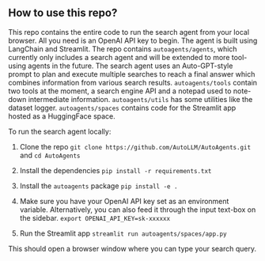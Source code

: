 ## How to use this repo?

This repo contains the entire code to run the search agent from your local browser. All you need is an OpenAI API key to begin. The agent is built using LangChain and Streamlit. The repo contains `autoagents/agents`, which currently only includes a search agent and will be extended to more tool-using agents in the future. The search agent uses an Auto-GPT-style prompt to plan and execute multiple searches to reach a final answer which combines information from various search results. `autoagents/tools` contain two tools at the moment, a search engine API and a notepad used to note-down intermediate information. `autoagents/utils` has some utilities like the dataset logger. `autoagents/spaces` contains code for the Streamlit app hosted as a HuggingFace space.

To run the search agent locally:

1. Clone the repo
`git clone https://github.com/AutoLLM/AutoAgents.git` and `cd AutoAgents`

2. Install the dependencies
`pip install -r requirements.txt`

3. Install the `autoagents` package
`pip install -e .`

4. Make sure you have your OpenAI API key set as an environment variable. Alternatively, you can also feed it through the input text-box on the sidebar.
`export OPENAI_API_KEY=sk-xxxxxx`

5. Run the Streamlit app
`streamlit run autoagents/spaces/app.py`


This should open a browser window where you can type your search query.
